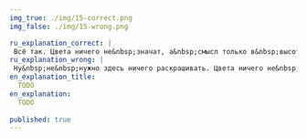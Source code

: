 ```yaml
---
img_true: ./img/15-correct.png
img_false: ./img/15-wrong.png

ru_explanation_correct: |
 Всё так. Цвета ничего не&nbsp;значат, а&nbsp;смысл только в&nbsp;высоте столбцов, которые рассказывают историю.
ru_explanation_wrong: |
 Ну&nbsp;не&nbsp;нужно здесь ничего раскрашивать. Цвета ничего не&nbsp;значат, поэтому вышло бессмысленное украшательство.
en_explanation_title:
  TODO
en_explanation:
  TODO
  
published: true
---
```


